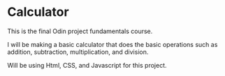 # Calculator

This is the final Odin project fundamentals course.

I will be making a basic calculator that does the basic operations such as addition, subtraction, multiplication, and division.

Will be using Html, CSS, and Javascript for this project.
